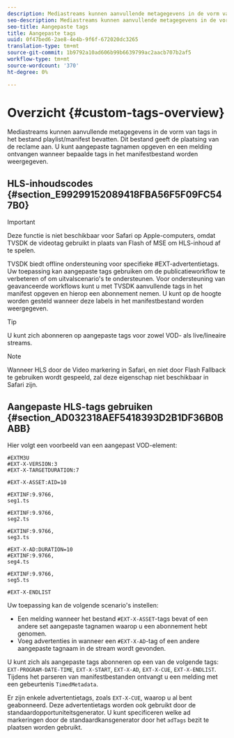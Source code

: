 ```yaml
---
description: Mediastreams kunnen aanvullende metagegevens in de vorm van tags in het bestand playlist/manifest bevatten. Dit bestand geeft de plaatsing van de reclame aan. U kunt aangepaste tagnamen opgeven en een melding ontvangen wanneer bepaalde tags in het manifestbestand worden weergegeven.
seo-description: Mediastreams kunnen aanvullende metagegevens in de vorm van tags in het bestand playlist/manifest bevatten. Dit bestand geeft de plaatsing van de reclame aan. U kunt aangepaste tagnamen opgeven en een melding ontvangen wanneer bepaalde tags in het manifestbestand worden weergegeven.
seo-title: Aangepaste tags
title: Aangepaste tags
uuid: 0f47bed6-2ae8-4e4b-9f6f-672020dc3265
translation-type: tm+mt
source-git-commit: 1b9792a10ad606b99b6639799ac2aacb707b2af5
workflow-type: tm+mt
source-wordcount: '370'
ht-degree: 0%

---
```



# Overzicht {#custom-tags-overview}

Mediastreams kunnen aanvullende metagegevens in de vorm van tags in het bestand playlist/manifest bevatten. Dit bestand geeft de plaatsing van de reclame aan. U kunt aangepaste tagnamen opgeven en een melding ontvangen wanneer bepaalde tags in het manifestbestand worden weergegeven.

## HLS-inhoudscodes {#section_E99299152089418FBA56F5F09FC547B0}

>[!IMPORTANT]
>
>Deze functie is niet beschikbaar voor Safari op Apple-computers, omdat TVSDK de videotag gebruikt in plaats van Flash of MSE om HLS-inhoud af te spelen.

TVSDK biedt offline ondersteuning voor specifieke #EXT-advertentietags. Uw toepassing kan aangepaste tags gebruiken om de publicatieworkflow te verbeteren of om uitvalscenario&#39;s te ondersteunen. Voor ondersteuning van geavanceerde workflows kunt u met TVSDK aanvullende tags in het manifest opgeven en hierop een abonnement nemen. U kunt op de hoogte worden gesteld wanneer deze labels in het manifestbestand worden weergegeven.

>[!TIP]
>
>U kunt zich abonneren op aangepaste tags voor zowel VOD- als live/lineaire streams.

>[!NOTE]
>
>Wanneer HLS door de Video markering in Safari, en niet door Flash Fallback te gebruiken wordt gespeeld, zal deze eigenschap niet beschikbaar in Safari zijn.

## Aangepaste HLS-tags gebruiken {#section_AD032318AEF5418393D2B1DF36B0BABB}

Hier volgt een voorbeeld van een aangepast VOD-element:

```
#EXTM3U
#EXT-X-VERSION:3
#EXT-X-TARGETDURATION:7
 
#EXT-X-ASSET:AID=10
 
#EXTINF:9.9766,
seg1.ts
 
#EXTINF:9.9766,
seg2.ts
 
#EXTINF:9.9766,
seg3.ts
 
#EXT-X-AD:DURATION=10
#EXTINF:9.9766,
seg4.ts
 
#EXTINF:9.9766,
seg5.ts
 
#EXT-X-ENDLIST
```

Uw toepassing kan de volgende scenario&#39;s instellen:

* Een melding wanneer het bestand `#EXT-X-ASSET`-tags bevat of een andere set aangepaste tagnamen waarop u een abonnement hebt genomen.
* Voeg advertenties in wanneer een `#EXT-X-AD`-tag of een andere aangepaste tagnaam in de stream wordt gevonden.

U kunt zich als aangepaste tags abonneren op een van de volgende tags: `EXT-PROGRAM-DATE-TIME`, `EXT-X-START`, `EXT-X-AD`, `EXT-X-CUE`, `EXT-X-ENDLIST`. Tijdens het parseren van manifestbestanden ontvangt u een melding met een gebeurtenis `TimedMetadata`.

Er zijn enkele advertentietags, zoals `EXT-X-CUE`, waarop u al bent geabonneerd. Deze advertentietags worden ook gebruikt door de standaardopportuniteitsgenerator. U kunt specificeren welke ad markeringen door de standaardkansgenerator door het `adTags` bezit te plaatsen worden gebruikt.

